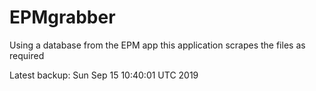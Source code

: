 # EPMgrabber
Using a database from the EPM app this application scrapes the files as required


Latest backup: Sun Sep 15 10:40:01 UTC 2019
